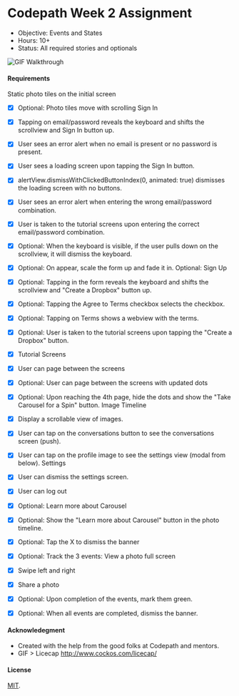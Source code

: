 # Codepath Week 2 Assignment

- Objective: Events and States
- Hours: 10+
- Status: All required stories and optionals

![GIF Walkthrough](/assets/hu-carousel-overview.gif)


#### Requirements
Static photo tiles on the initial screen
* [x] Optional: Photo tiles move with scrolling
Sign In
* [x] Tapping on email/password reveals the keyboard and shifts the scrollview and Sign In button up.
* [x] User sees an error alert when no email is present or no password is present.
* [x] User sees a loading screen upon tapping the Sign In button.
* [x] alertView.dismissWithClickedButtonIndex(0, animated: true) dismisses the loading screen with no buttons.
* [x] User sees an error alert when entering the wrong email/password combination.
* [x] User is taken to the tutorial screens upon entering the correct email/password combination.
* [x] Optional: When the keyboard is visible, if the user pulls down on the scrollview, it will dismiss the keyboard.
* [x] Optional: On appear, scale the form up and fade it in.
Optional: Sign Up
* [x] Optional: Tapping in the form reveals the keyboard and shifts the scrollview and "Create a Dropbox" button up.
* [x] Optional: Tapping the Agree to Terms checkbox selects the checkbox.
* [x] Optional: Tapping on Terms shows a webview with the terms.
* [x] Optional: User is taken to the tutorial screens upon tapping the "Create a Dropbox" button.
* [x] Tutorial Screens
* [x] User can page between the screens
* [x] Optional: User can page between the screens with updated dots
* [x] Optional: Upon reaching the 4th page, hide the dots and show the "Take Carousel for a Spin" button.
Image Timeline
* [x] Display a scrollable view of images.
* [x] User can tap on the conversations button to see the conversations screen (push).
* [x] User can tap on the profile image to see the settings view (modal from below).
Settings
* [x] User can dismiss the settings screen.
* [x] User can log out
* [x] Optional: Learn more about Carousel
* [x] Optional: Show the "Learn more about Carousel" button in the photo timeline.
* [x] Optional: Tap the X to dismiss the banner
* [x] Optional: Track the 3 events:
View a photo full screen
* [x] Swipe left and right
* [x] Share a photo
* [x] Optional: Upon completion of the events, mark them green.
* [x] Optional: When all events are completed, dismiss the banner.


#### Acknowledegment
- Created with the help from the good folks at Codepath and mentors.
- GIF > Licecap http://www.cockos.com/licecap/

#### License
[MIT](LICENSE.md).
